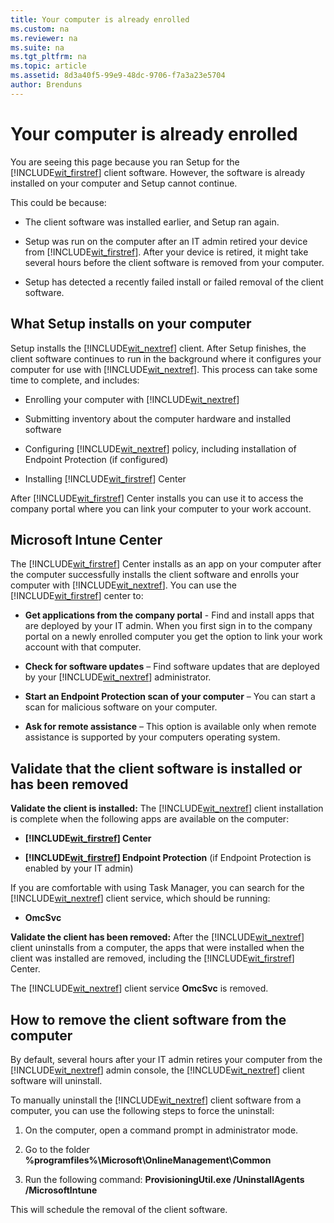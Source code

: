 ```yaml
---
title: Your computer is already enrolled
ms.custom: na
ms.reviewer: na
ms.suite: na
ms.tgt_pltfrm: na
ms.topic: article
ms.assetid: 8d3a40f5-99e9-48dc-9706-f7a3a23e5704
author: Brenduns
---
```

# Your computer is already enrolled
You are seeing this page because you ran Setup for the [!INCLUDE[wit_firstref](../Token/wit_firstref_md.md)] client software. However, the software is already installed on your computer and Setup cannot continue.

This could be because:

-   The client software was installed earlier, and Setup ran again.

-   Setup was run on the computer after an IT admin retired your device from [!INCLUDE[wit_firstref](../Token/wit_firstref_md.md)]. After your device is retired, it might take several hours before the client software is removed from your computer.

-   Setup has detected a recently failed install or failed removal of the client software.

## <a name="bkmk_install"></a>What Setup installs on your computer
Setup installs the [!INCLUDE[wit_nextref](../Token/wit_nextref_md.md)] client. After Setup finishes, the client software continues to run in the background where it configures your computer for use with [!INCLUDE[wit_nextref](../Token/wit_nextref_md.md)]. This process can take some time to complete, and includes:

-   Enrolling your computer with [!INCLUDE[wit_nextref](../Token/wit_nextref_md.md)]

-   Submitting inventory about the computer hardware and installed software

-   Configuring [!INCLUDE[wit_nextref](../Token/wit_nextref_md.md)] policy, including installation of Endpoint Protection (if configured)

-   Installing [!INCLUDE[wit_firstref](../Token/wit_firstref_md.md)] Center

After [!INCLUDE[wit_firstref](../Token/wit_firstref_md.md)] Center installs you can use it to access the company portal where you can link your computer to your work account.

## <a name="bkmk_center"></a>Microsoft Intune Center
The [!INCLUDE[wit_firstref](../Token/wit_firstref_md.md)] Center installs as an app on your computer after the computer successfully installs the client software and enrolls your computer with [!INCLUDE[wit_nextref](../Token/wit_nextref_md.md)]. You can use the [!INCLUDE[wit_firstref](../Token/wit_firstref_md.md)] center to:

-   **Get applications from the company portal** - Find and install apps that are deployed by your IT admin. When you first sign in to the company portal on a newly enrolled computer you get the option to link your work account with that computer.

-   **Check for software updates** – Find software updates that are deployed by your [!INCLUDE[wit_nextref](../Token/wit_nextref_md.md)] administrator.

-   **Start an Endpoint Protection scan of your computer** – You can start a scan for malicious software on your computer.

-   **Ask for remote assistance** – This option is available only when remote assistance is supported by your computers operating system.

## <a name="bkmk_validate"></a>Validate that the client software is installed or has been removed
**Validate the client is installed:**
The [!INCLUDE[wit_nextref](../Token/wit_nextref_md.md)] client installation is complete when the following apps are available on the computer:

-   **[!INCLUDE[wit_firstref](../Token/wit_firstref_md.md)] Center**

-   **[!INCLUDE[wit_firstref](../Token/wit_firstref_md.md)] Endpoint Protection** (if Endpoint Protection is enabled by your IT admin)

If you are comfortable with using Task Manager, you can search for the [!INCLUDE[wit_nextref](../Token/wit_nextref_md.md)] client service, which should be running:

-   **OmcSvc**

**Validate the client has been removed:**
After the [!INCLUDE[wit_nextref](../Token/wit_nextref_md.md)] client uninstalls from a computer, the apps that were installed when the client was installed are removed, including the [!INCLUDE[wit_firstref](../Token/wit_firstref_md.md)] Center.

The [!INCLUDE[wit_nextref](../Token/wit_nextref_md.md)] client service **OmcSvc** is removed.

## <a name="bkmk_remove"></a>How to remove the client software from the computer
By default, several hours after your IT admin retires your computer from the [!INCLUDE[wit_nextref](../Token/wit_nextref_md.md)] admin console, the [!INCLUDE[wit_nextref](../Token/wit_nextref_md.md)] client software will uninstall.

To manually uninstall the [!INCLUDE[wit_nextref](../Token/wit_nextref_md.md)] client software from a computer, you can use the following steps to force the uninstall:

1.  On the computer, open a command prompt in administrator mode.

2.  Go to the folder **%programfiles%\Microsoft\OnlineManagement\Common**

3.  Run the following command: **ProvisioningUtil.exe /UninstallAgents /MicrosoftIntune**

This will schedule the removal of the client software.

